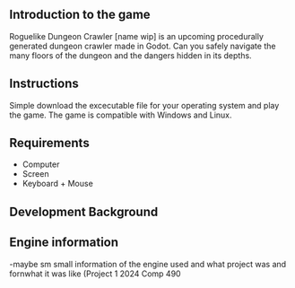 ## Introduction to the game
  Roguelike Dungeon Crawler [name wip] is an upcoming procedurally generated dungeon crawler made in Godot. Can you safely navigate the many floors of the dungeon and the dangers hidden in its depths.
  
## Instructions
  Simple download the excecutable file for your operating system and play the game. The game is compatible with Windows and Linux.

## Requirements
 * Computer
 * Screen
 * Keyboard + Mouse

## Development Background
  
  
## Engine information
  -maybe sm small information of the engine used and what project was and fornwhat it was like (Project 1 2024 Comp 490

